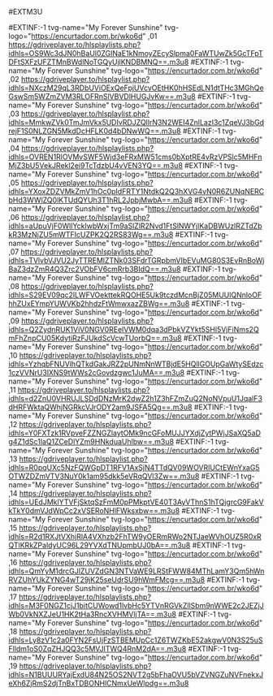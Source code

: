#EXTM3U


#EXTINF:-1 tvg-name="My Forever Sunshine" tvg-logo="https://encurtador.com.br/wko6d" ,01
https://gdriveplayer.to/hlsplaylists.php?idhls=OS9Wc3dJN0hBaUl0ZGlNaE1kNmoyZEcySlpma0FaWTUwZk5GcTFpTDFtSXFzUFZTMnBWdlNoTGQyUjlKNDBMNQ==.m3u8
#EXTINF:-1 tvg-name="My Forever Sunshine" tvg-logo="https://encurtador.com.br/wko6d" ,02
https://gdriveplayer.to/hlsplaylist.php?idhls=NXczM29qL3RDbUViOExQeFpjUVcvOEtHK0hHSEdLN1dtTHc3MGhQeGswSm5WZmZVM3RLOFRnSlVBVDlHUGJvKw==.m3u8
#EXTINF:-1 tvg-name="My Forever Sunshine" tvg-logo="https://encurtador.com.br/wko6d" ,03
https://gdriveplayer.to/hlsplaylist.php?idhls=MmkwZVk0TmJmVkx5UDIvRDJZQllrN3N2WEI4ZnlLazI3c1ZqeVJ3bGdrejF1S0NLZGN5MkdDcHFLK0d4bDNwWQ==.m3u8
#EXTINF:-1 tvg-name="My Forever Sunshine" tvg-logo="https://encurtador.com.br/wko6d" ,04
https://gdriveplayer.to/hlsplaylists.php?idhls=OVREN1RlOVMvSWF5Wjd3eFRxMW51cms0bXptRE4vRzVPSlc5MHFnMjZ3bU5VekJRekl2ei9TcTdzbU4vVEN3YQ==.m3u8
#EXTINF:-1 tvg-name="My Forever Sunshine" tvg-logo="https://encurtador.com.br/wko6d" ,05
https://gdriveplayer.to/hlsplaylists.php?idhls=YXoxZDZVMkZmV1hOc0pIdFRTY1NtdkQ2Q3hXVG4vN0R6ZUNqNERCbHd3WWlZQ0lKTUdQYUh3T1hRL2JpbjMwbA==.m3u8
#EXTINF:-1 tvg-name="My Forever Sunshine" tvg-logo="https://encurtador.com.br/wko6d" ,06
https://gdriveplayer.to/hlsplaylist.php?idhls=aUpuVjF0WllYckIwbWxjTm9aSlZlR2Nvd1FtSlNWYjlKaDBWUzlRZTdZbkR3MzNjZU5mWTFIcUZPK2Q2RS83Wg==.m3u8
#EXTINF:-1 tvg-name="My Forever Sunshine" tvg-logo="https://encurtador.com.br/wko6d" ,07
https://gdriveplayer.to/hlsplaylists.php?idhls=TVlvbVJVU2JyTTREMlZTNk03SFdrTGRpbmVIbEVuMG80S3EvRnBoWjBaZ3dzZmR4Q3Zrc2VObFV6cmRrb3BIdQ==.m3u8
#EXTINF:-1 tvg-name="My Forever Sunshine" tvg-logo="https://encurtador.com.br/wko6d" ,08
https://gdriveplayer.to/hlsplaylists.php?idhls=S29EV09qc2lLWFVOekttekRQOHE5Uk9tczdMcnBjZ05MUUlQNnloOFhhZUxEYmpYUWVKb2hhdzFtWmwxazZBWg==.m3u8
#EXTINF:-1 tvg-name="My Forever Sunshine" tvg-logo="https://encurtador.com.br/wko6d" ,09
https://gdriveplayer.to/hlsplaylists.php?idhls=Q2ZydnRUK1ViV0NGV0REelVWM0dqa3dPbkVZYkt5SHl5VjFiNms2QmFhZnpCU05KdytiRzFJUkdScVcwTUorbQ==.m3u8
#EXTINF:-1 tvg-name="My Forever Sunshine" tvg-logo="https://encurtador.com.br/wko6d" ,10
https://gdriveplayer.to/hlsplaylists.php?idhls=YzhqbFNUVlhQTkdGakJRZ2pUNmNnWTBjdE5HQllGOUpGaWtySEdzc1czVVNrU3lXNS9tWWs2cGovdzgwc1JuMA==.m3u8
#EXTINF:-1 tvg-name="My Forever Sunshine" tvg-logo="https://encurtador.com.br/wko6d" ,11
https://gdriveplayer.to/hlsplaylists.php?idhls=d2ZnU0VHRUJLSDdDNzMrK2dwZ2h1Z3hFZmZuQ2NoNVpuU1JqalF3dHRFWktaQWhjNGRkcVJrODY2am9JSFA5Qg==.m3u8
#EXTINF:-1 tvg-name="My Forever Sunshine" tvg-logo="https://encurtador.com.br/wko6d" ,12
https://gdriveplayer.to/hlsplaylists.php?idhls=Y0FXTzk1RVpveFZZNGZlaytOMk9ncGFoMUJJYXdjZytPWjJSaXQ5aDg4Z1dSc1laQ1ZCeDlYZm9HNkduaUhlbw==.m3u8
#EXTINF:-1 tvg-name="My Forever Sunshine" tvg-logo="https://encurtador.com.br/wko6d" ,13
https://gdriveplayer.to/hlsplaylist.php?idhls=R0pqUXc5NzFQWGpDT1RFV1AxSjN4TTdQV09WOVRlUCtEWnYxaG5OTWZDZmVTV3NuY0k1am95dkk5eVRqQVl3Zw==.m3u8
#EXTINF:-1 tvg-name="My Forever Sunshine" tvg-logo="https://encurtador.com.br/wko6d" ,14
https://gdriveplayer.to/hlsplaylists.php?idhls=UEdJMklYTVFjSktqSzFmM0pPMkptVE40T3AyVThnS1hTQjgrcG9FakVkTkY0dmVJdWpCc2xVSERoNHlFWksxbw==.m3u8
#EXTINF:-1 tvg-name="My Forever Sunshine" tvg-logo="https://encurtador.com.br/wko6d" ,15
https://gdriveplayer.to/hlsplaylists.php?idhls=R2d1RXJtVXhjRlA4VXhzb2FhTW9yOERmRWo2NTJaeWVhOUZ5R0xRQTlKRkZPaldyUC96L29YVXdTNUpmbUJ0bA==.m3u8
#EXTINF:-1 tvg-name="My Forever Sunshine" tvg-logo="https://encurtador.com.br/wko6d" ,16
https://gdriveplayer.to/hlsplaylists.php?idhls=QmYyM1drcGJlZUVZdGN3NTVaWE9LRStFWW84MThLamY3Qm5hWnRVZUhYUkZYNG4wT29jK25seUdrSU9hWmFMcg==.m3u8
#EXTINF:-1 tvg-name="My Forever Sunshine" tvg-logo="https://encurtador.com.br/wko6d" ,17
https://gdriveplayer.to/hlsplaylists.php?idhls=M3F0NGZ1cjJ1bitCUWowd1lvbHc5YTVnRGVkZllSbm9nWWE2c2JEZjJWb0VkNXZJeU1HK2tHa3RncXVHMVljTA==.m3u8
#EXTINF:-1 tvg-name="My Forever Sunshine" tvg-logo="https://encurtador.com.br/wko6d" ,18
https://gdriveplayer.to/hlsplaylists.php?idhls=Ly8zV1c2a0FYN2FsUjFzSTBEMUpCc1Z6TWZKbE52akgwV0N3S25uSFlldm1oS0ZqZHJQQ3c5MVJITWQ4RnM2dA==.m3u8
#EXTINF:-1 tvg-name="My Forever Sunshine" tvg-logo="https://encurtador.com.br/wko6d" ,19
https://gdriveplayer.to/hlsplaylists.php?idhls=N1BUUURYajExdU84N25OS2NVT2g5bFhaOVU5bVZVNGZuNVFnekxJeXh6ZjRmS2djTnBxTDBONHlCNmxUeWlpdg==.m3u8
